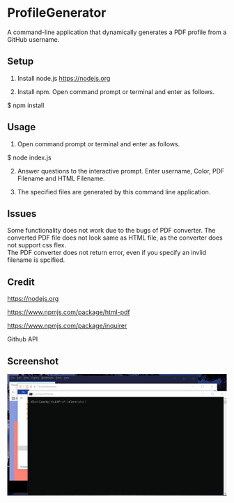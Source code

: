 # ProfileGenerator
A command-line application that dynamically generates a PDF profile from a GitHub username.

## Setup
1. Install node.js https://nodejs.org

2. Install npm. Open command prompt or terminal and enter as follows.


$ npm install 

## Usage 
1. Open command prompt or terminal and enter as follows.

$ node index.js 

2. Answer questions to the interactive prompt. 
Enter username, Color, PDF Filename and HTML Filename.

3. The specified files are generated by this command line application. 


## Issues
Some functionality does not work due to the bugs of PDF converter.
The converted PDF file does not look same as HTML file, as the converter does not support css flex.  
The PDF converter does not return error, even if you specify an invlid filename is spcified.


## Credit 
https://nodejs.org

https://www.npmjs.com/package/html-pdf

https://www.npmjs.com/package/inquirer

Github API 

## Screenshot 
<img src="operation.gif">
